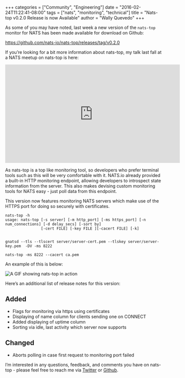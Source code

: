 +++
categories = ["Community", "Engineering"]
date = "2016-02-24T11:22:41-08:00"
tags = ["nats", "monitoring", "technical"]
title = "Nats-top v0.2.0 Release is now Available"
author = "Wally Quevedo"
+++

As some of you may have noted, last week a new version of the `nats-top` monitor for NATS has been made available for download on Github:

https://github.com/nats-io/nats-top/releases/tag/v0.2.0

If you’re looking for a bit more information about nats-top, my talk last fall at a NATS meetup on nats-top is here:

<div class="embed-responsive embed-responsive-16by9">
  <iframe width="560" height="315" src="https://www.youtube.com/embed/5TkA9OJbTv4" frameborder="0" allowfullscreen></iframe>
</div>

As nats-top is a top like monitoring tool, so developers who prefer terminal tools such as this will be very comfortable with it. NATS.io already provided a built-in HTTP monitoring endpoint, allowing developers to introspect state information from the server. This also makes devising custom monitoring tools for NATS easy - just poll data from this endpoint.

This version now features monitoring NATS servers which make use of the HTTPS port for doing so securely with certificates.

```
nats-top -h
usage: nats-top [-s server] [-m http_port] [-ms https_port] [-n num_connections] [-d delay_secs] [-sort by]
                [-cert FILE] [-key FILE ][-cacert FILE] [-k]


gnatsd --tls --tlscert server/server-cert.pem --tlskey server/server-key.pem  -DV -ms 8222

nats-top -ms 8222 --cacert ca.pem
```

 An example of this is below:

 <img class="img-responsive center-block" src="/img/blog/nats-top02242016/nats-top-gif-6.gif" alt="A GIF showing nats-top in action">

 Here’s an additional list of release notes for this version:

## Added
 - Flags for monitoring via https using certificates
 - Displaying of name column for clients sending one on CONNECT
 - Added displaying of uptime column
 - Sorting via idle, last activity which server now supports

## Changed
 - Aborts polling in case first request to monitoring port failed

 I’m interested in any questions, feedback, and comments you have on nats-top - please feel free to reach me via [Twitter](https://twitter.com/wallyqs) or [Github](https://github.com/wallyqs).
